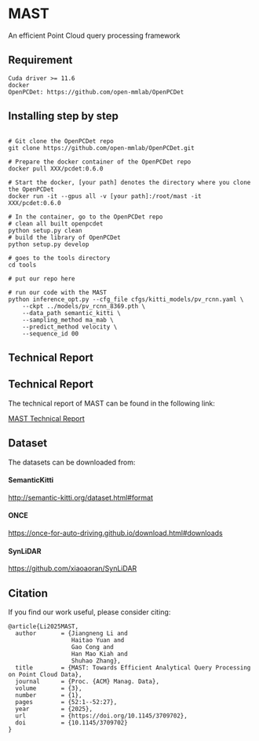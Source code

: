 # MAST
An efficient Point Cloud query processing framework

## Requirement
``` shell
Cuda driver >= 11.6
docker
OpenPCDet: https://github.com/open-mmlab/OpenPCDet
```

## Installing step by step
``` shell

# Git clone the OpenPCDet repo
git clone https://github.com/open-mmlab/OpenPCDet.git

# Prepare the docker container of the OpenPCDet repo
docker pull XXX/pcdet:0.6.0

# Start the docker, [your path] denotes the directory where you clone the OpenPCDet
docker run -it --gpus all -v [your path]:/root/mast -it XXX/pcdet:0.6.0

# In the container, go to the OpenPCDet repo
# clean all built openpcdet
python setup.py clean
# build the library of OpenPCDet
python setup.py develop

# goes to the tools directory
cd tools

# put our repo here

# run our code with the MAST
python inference_opt.py --cfg_file cfgs/kitti_models/pv_rcnn.yaml \
    --ckpt ../models/pv_rcnn_8369.pth \
    --data_path semantic_kitti \
    --sampling_method ma_mab \
    --predict_method velocity \
    --sequence_id 00 
```

## Technical Report
## Technical Report
The technical report of MAST can be found in the following link:

[MAST Technical Report](https://github.com/gravesprite/MAST/blob/main/MAST_technical_report.pdf)

## Dataset
The datasets can be downloaded from:
#### SemanticKitti
http://semantic-kitti.org/dataset.html#format

#### ONCE
https://once-for-auto-driving.github.io/download.html#downloads

#### SynLiDAR
https://github.com/xiaoaoran/SynLiDAR

## Citation
If you find our work useful, please consider citing:
``` shell
@article{Li2025MAST,
  author       = {Jiangneng Li and
                  Haitao Yuan and
                  Gao Cong and
                  Han Mao Kiah and
                  Shuhao Zhang},
  title        = {MAST: Towards Efficient Analytical Query Processing on Point Cloud Data},
  journal      = {Proc. {ACM} Manag. Data},
  volume       = {3},
  number       = {1},
  pages        = {52:1--52:27},
  year         = {2025},
  url          = {https://doi.org/10.1145/3709702},
  doi          = {10.1145/3709702}
}
```